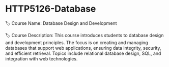 # HTTP5126-Database
🏷️ Course Name: Database Design and Development

🏷️ Course Description: This course introduces students to database design and development principles. The focus is on creating and managing databases that support web applications, ensuring data integrity, security, and efficient retrieval. Topics include relational database design, SQL, and integration with web technologies. 
